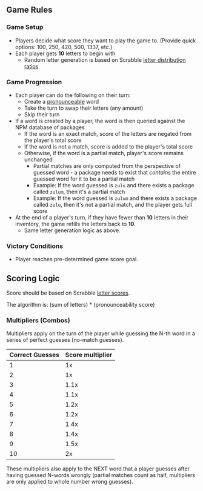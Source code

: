 ## Game Rules

### Game Setup

- Players decide what score they want to play the game to. (Provide quick options: 100, 250, 420, 500, 1337, etc.)
- Each player gets **10** letters to begin with
    - Random letter generation is based on Scrabble [letter distribution ratios](https://en.wikipedia.org/wiki/Scrabble_letter_distributions)


### Game Progression

- Each player can do the following on their turn:
    - Create a [pronounceable](https://github.com/lukem512/pronounceable) word
    - Take the turn to swap their letters (any amount)
    - Skip their turn
- If a word is created by a player, the word is then queried against the NPM database of packages
    - If the word is an exact match, score of the letters are negated from the player's total score
    - If the word is not a match, score is added to the player's total score
    - Otherwise, if the word is a partial match, player's score remains unchanged
        - Partial matches are only computed from the perspective of guessed word - a package needs to exist that _contains_ the entire guessed word for it to be a partial match
        - Example: If the word guessed is `zulu` and there exists a package called `zulum`, then it's a partial match
        - Example: If the word guessed is `zulum` and there exists a package called `zulu`, then it's not a partial match, and the player gets full score
- At the end of a player's turn, if they have fewer than **10** letters in their inventory, the game refills the letters back to **10**.
    - Same letter generation logic as above.
    
### Victory Conditions

- Player reaches pre-determined game score goal.

## Scoring Logic

Score should be based on Scrabble [letter scores](https://en.wikipedia.org/wiki/Scrabble_letter_distributions).

The algorithm is: (sum of letters) * (pronounceability score)

### Multipliers (Combos)

Multipliers apply on the turn of the player while guessing the N-th word in a series of perfect guesses (no-match guesses).

| Correct Guesses | Score multiplier |
|---|---|
| 1 | 1x |
| 2 | 1x |
| 3 | 1.1x |
| 4 | 1.1x |
| 5 | 1.2x |
| 6 | 1.2x |
| 7 | 1.4x |
| 8 | 1.4x |
| 9 | 1.5x |
| 10 | 2x |
   
   
These multipliers also apply to the NEXT word that a player guesses after having guessed N-words wrongly (partial matches count as half, multipliers are only applied to whole number wrong guesses).



